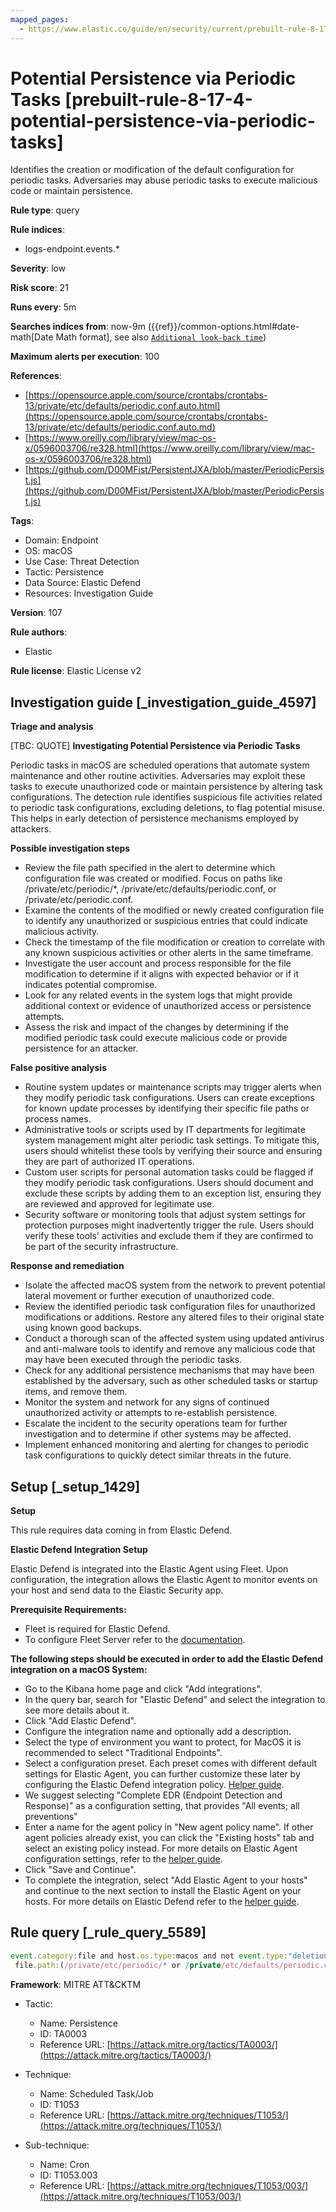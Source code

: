 ```yaml
---
mapped_pages:
  - https://www.elastic.co/guide/en/security/current/prebuilt-rule-8-17-4-potential-persistence-via-periodic-tasks.html
---
```


# Potential Persistence via Periodic Tasks [prebuilt-rule-8-17-4-potential-persistence-via-periodic-tasks]

Identifies the creation or modification of the default configuration for periodic tasks. Adversaries may abuse periodic tasks to execute malicious code or maintain persistence.

**Rule type**: query

**Rule indices**:

* logs-endpoint.events.*

**Severity**: low

**Risk score**: 21

**Runs every**: 5m

**Searches indices from**: now-9m ({{ref}}/common-options.html#date-math[Date Math format], see also [`Additional look-back time`](docs-content://solutions/security/detect-and-alert/create-detection-rule.md#rule-schedule))

**Maximum alerts per execution**: 100

**References**:

* [https://opensource.apple.com/source/crontabs/crontabs-13/private/etc/defaults/periodic.conf.auto.html](https://opensource.apple.com/source/crontabs/crontabs-13/private/etc/defaults/periodic.conf.auto.md)
* [https://www.oreilly.com/library/view/mac-os-x/0596003706/re328.html](https://www.oreilly.com/library/view/mac-os-x/0596003706/re328.html)
* [https://github.com/D00MFist/PersistentJXA/blob/master/PeriodicPersist.js](https://github.com/D00MFist/PersistentJXA/blob/master/PeriodicPersist.js)

**Tags**:

* Domain: Endpoint
* OS: macOS
* Use Case: Threat Detection
* Tactic: Persistence
* Data Source: Elastic Defend
* Resources: Investigation Guide

**Version**: 107

**Rule authors**:

* Elastic

**Rule license**: Elastic License v2

## Investigation guide [_investigation_guide_4597]

**Triage and analysis**

[TBC: QUOTE]
**Investigating Potential Persistence via Periodic Tasks**

Periodic tasks in macOS are scheduled operations that automate system maintenance and other routine activities. Adversaries may exploit these tasks to execute unauthorized code or maintain persistence by altering task configurations. The detection rule identifies suspicious file activities related to periodic task configurations, excluding deletions, to flag potential misuse. This helps in early detection of persistence mechanisms employed by attackers.

**Possible investigation steps**

* Review the file path specified in the alert to determine which configuration file was created or modified. Focus on paths like /private/etc/periodic/*, /private/etc/defaults/periodic.conf, or /private/etc/periodic.conf.
* Examine the contents of the modified or newly created configuration file to identify any unauthorized or suspicious entries that could indicate malicious activity.
* Check the timestamp of the file modification or creation to correlate with any known suspicious activities or other alerts in the same timeframe.
* Investigate the user account and process responsible for the file modification to determine if it aligns with expected behavior or if it indicates potential compromise.
* Look for any related events in the system logs that might provide additional context or evidence of unauthorized access or persistence attempts.
* Assess the risk and impact of the changes by determining if the modified periodic task could execute malicious code or provide persistence for an attacker.

**False positive analysis**

* Routine system updates or maintenance scripts may trigger alerts when they modify periodic task configurations. Users can create exceptions for known update processes by identifying their specific file paths or process names.
* Administrative tools or scripts used by IT departments for legitimate system management might alter periodic task settings. To mitigate this, users should whitelist these tools by verifying their source and ensuring they are part of authorized IT operations.
* Custom user scripts for personal automation tasks could be flagged if they modify periodic task configurations. Users should document and exclude these scripts by adding them to an exception list, ensuring they are reviewed and approved for legitimate use.
* Security software or monitoring tools that adjust system settings for protection purposes might inadvertently trigger the rule. Users should verify these tools' activities and exclude them if they are confirmed to be part of the security infrastructure.

**Response and remediation**

* Isolate the affected macOS system from the network to prevent potential lateral movement or further execution of unauthorized code.
* Review the identified periodic task configuration files for unauthorized modifications or additions. Restore any altered files to their original state using known good backups.
* Conduct a thorough scan of the affected system using updated antivirus and anti-malware tools to identify and remove any malicious code that may have been executed through the periodic tasks.
* Check for any additional persistence mechanisms that may have been established by the adversary, such as other scheduled tasks or startup items, and remove them.
* Monitor the system and network for any signs of continued unauthorized activity or attempts to re-establish persistence.
* Escalate the incident to the security operations team for further investigation and to determine if other systems may be affected.
* Implement enhanced monitoring and alerting for changes to periodic task configurations to quickly detect similar threats in the future.


## Setup [_setup_1429]

**Setup**

This rule requires data coming in from Elastic Defend.

**Elastic Defend Integration Setup**

Elastic Defend is integrated into the Elastic Agent using Fleet. Upon configuration, the integration allows the Elastic Agent to monitor events on your host and send data to the Elastic Security app.

**Prerequisite Requirements:**

* Fleet is required for Elastic Defend.
* To configure Fleet Server refer to the [documentation](docs-content://reference/ingestion-tools/fleet/fleet-server.md).

**The following steps should be executed in order to add the Elastic Defend integration on a macOS System:**

* Go to the Kibana home page and click "Add integrations".
* In the query bar, search for "Elastic Defend" and select the integration to see more details about it.
* Click "Add Elastic Defend".
* Configure the integration name and optionally add a description.
* Select the type of environment you want to protect, for MacOS it is recommended to select "Traditional Endpoints".
* Select a configuration preset. Each preset comes with different default settings for Elastic Agent, you can further customize these later by configuring the Elastic Defend integration policy. [Helper guide](docs-content://solutions/security/configure-elastic-defend/configure-an-integration-policy-for-elastic-defend.md).
* We suggest selecting "Complete EDR (Endpoint Detection and Response)" as a configuration setting, that provides "All events; all preventions"
* Enter a name for the agent policy in "New agent policy name". If other agent policies already exist, you can click the "Existing hosts" tab and select an existing policy instead. For more details on Elastic Agent configuration settings, refer to the [helper guide](docs-content://reference/ingestion-tools/fleet/agent-policy.md).
* Click "Save and Continue".
* To complete the integration, select "Add Elastic Agent to your hosts" and continue to the next section to install the Elastic Agent on your hosts. For more details on Elastic Defend refer to the [helper guide](docs-content://solutions/security/configure-elastic-defend/install-elastic-defend.md).


## Rule query [_rule_query_5589]

```js
event.category:file and host.os.type:macos and not event.type:"deletion" and
 file.path:(/private/etc/periodic/* or /private/etc/defaults/periodic.conf or /private/etc/periodic.conf)
```

**Framework**: MITRE ATT&CKTM

* Tactic:

    * Name: Persistence
    * ID: TA0003
    * Reference URL: [https://attack.mitre.org/tactics/TA0003/](https://attack.mitre.org/tactics/TA0003/)

* Technique:

    * Name: Scheduled Task/Job
    * ID: T1053
    * Reference URL: [https://attack.mitre.org/techniques/T1053/](https://attack.mitre.org/techniques/T1053/)

* Sub-technique:

    * Name: Cron
    * ID: T1053.003
    * Reference URL: [https://attack.mitre.org/techniques/T1053/003/](https://attack.mitre.org/techniques/T1053/003/)



